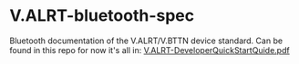 # V.ALRT-bluetooth-spec
Bluetooth documentation of the  V.ALRT/V.BTTN device standard.
Can be found in this repo for now it's all in: [V.ALRT-DeveloperQuickStartQuide.pdf](V.ALRT-DeveloperQuickStartQuide.pdf)

